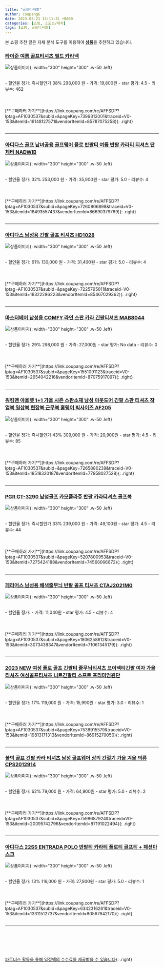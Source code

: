 ```yaml
---
title: "골프티셔츠"
author: coupang6
date: 2023-08-21 13:11:31 +0800
categories: [쇼핑, 스포츠/레저]
tags: [쇼핑, 골프티셔츠]
---
```


본 쇼핑 추천 글은 자체 분석 도구를 이용하여 [**상품**](https://link.coupang.com/a/bao1ui)을 추천하고 있습니다.

### [타이준 여름 골프티셔츠 필드 카라넥](https://link.coupang.com/re/AFFSDP?lptag=AF1030537&subid=&pageKey=7399313001&traceid=V0-153&itemId=19148127571&vendorItemId=85787075258)

![상품이미지](https://thumbnail9.coupangcdn.com/thumbnails/remote/230x230ex/image/vendor_inventory/e9df/22a3cb07b9bae50e264211fbc2071b09d0ce57a003f43143107e371537ff.jpg){: width="300" height="300" .w-50 .left}


<br>
- 할인율 정가: 즉시할인가 38%  293,000   원
- 가격: 19,800원
- star 평가: 4.5
- 리뷰수: 462
<br>
<br>
<br>
<br>
[**구매하러 가기**](https://link.coupang.com/re/AFFSDP?lptag=AF1030537&subid=&pageKey=7399313001&traceid=V0-153&itemId=19148127571&vendorItemId=85787075258){: .right}
<br>
<br>

---

### [아디다스 골프 남녀공용 골프웨어 폴로 반팔티 여름 반팔 카라티 티셔츠 단체티 NADWIB](https://link.coupang.com/re/AFFSDP?lptag=AF1030537&subid=&pageKey=7260806898&traceid=V0-153&itemId=18493557437&vendorItemId=86690379769)

![상품이미지](https://thumbnail10.coupangcdn.com/thumbnails/remote/230x230ex/image/vendor_inventory/6d41/72845da019bc1ac6e0a4dbed8233e2c7e775eb148a0ca1c5a54287c21bd8.jpg){: width="300" height="300" .w-50 .left}


<br>
- 할인율 정가: 32%  253,000   원
- 가격: 35,900원
- star 평가: 5.0
- 리뷰수: 4
<br>
<br>
<br>
<br>
[**구매하러 가기**](https://link.coupang.com/re/AFFSDP?lptag=AF1030537&subid=&pageKey=7260806898&traceid=V0-153&itemId=18493557437&vendorItemId=86690379769){: .right}
<br>
<br>

---

### [아디다스 남성용 긴팔 골프 티셔츠 HD1028](https://link.coupang.com/re/AFFSDP?lptag=AF1030537&subid=&pageKey=7225795011&traceid=V0-153&itemId=18322286223&vendorItemId=85467029362)

![상품이미지](https://thumbnail10.coupangcdn.com/thumbnails/remote/230x230ex/image/retail/images/2023/03/27/17/7/e335a168-7c68-460e-9b29-e5170cbf7186.jpg){: width="300" height="300" .w-50 .left}


<br>
- 할인율 정가: 61%  130,000   원
- 가격: 31,400원
- star 평가: 5.0
- 리뷰수: 4
<br>
<br>
<br>
<br>
[**구매하러 가기**](https://link.coupang.com/re/AFFSDP?lptag=AF1030537&subid=&pageKey=7225795011&traceid=V0-153&itemId=18322286223&vendorItemId=85467029362){: .right}
<br>
<br>

---

### [마스터베어 남성용 COMFY 라인 스판 카라 긴팔티셔츠 MAB8044](https://link.coupang.com/re/AFFSDP?lptag=AF1030537&subid=&pageKey=1551091123&traceid=V0-153&itemId=2654042216&vendorItemId=87075917097)

![상품이미지](https://thumbnail8.coupangcdn.com/thumbnails/remote/230x230ex/image/vendor_inventory/e80e/aae444c533661d28ca60b502d9c2fa435b01f57e6225312bac0295ad6860.jpg){: width="300" height="300" .w-50 .left}


<br>
- 할인율 정가: 29%  298,000   원
- 가격: 27,000원
- star 평가: No data
- 리뷰수: 0
<br>
<br>
<br>
<br>
[**구매하러 가기**](https://link.coupang.com/re/AFFSDP?lptag=AF1030537&subid=&pageKey=1551091123&traceid=V0-153&itemId=2654042216&vendorItemId=87075917097){: .right}
<br>
<br>

---

### [워킹맨 아울렛 1+1 가을 시즌 스판소재 남성 아웃도어 긴팔 스판 티셔츠 작업복 일상복 현장복 근무복 홈웨어 빅사이즈 AF205](https://link.coupang.com/re/AFFSDP?lptag=AF1030537&subid=&pageKey=7265880238&traceid=V0-153&itemId=18518320187&vendorItemId=77958027528)

![상품이미지](https://thumbnail8.coupangcdn.com/thumbnails/remote/230x230ex/image/vendor_inventory/8146/2f118794a4b30b40309b173ba4713fb8c7adb0ea5eb38a03e7682e7afd47.jpg){: width="300" height="300" .w-50 .left}


<br>
- 할인율 정가: 즉시할인가 43%  309,000   원
- 가격: 20,900원
- star 평가: 4.5
- 리뷰수: 85
<br>
<br>
<br>
<br>
[**구매하러 가기**](https://link.coupang.com/re/AFFSDP?lptag=AF1030537&subid=&pageKey=7265880238&traceid=V0-153&itemId=18518320187&vendorItemId=77958027528){: .right}
<br>
<br>

---

### [PGR GT-3290 남성골프 카모플라쥬 반팔 카라티셔츠 골프복](https://link.coupang.com/re/AFFSDP?lptag=AF1030537&subid=&pageKey=5207800953&traceid=V0-153&itemId=7275424188&vendorItemId=74566066672)

![상품이미지](https://thumbnail7.coupangcdn.com/thumbnails/remote/230x230ex/image/vendor_inventory/a3b9/23cb66a2f5b39f0ca85018e0370ff0dd3994dcf1951a252ea990192be3ee.jpg){: width="300" height="300" .w-50 .left}


<br>
- 할인율 정가: 즉시할인가 33%  239,000   원
- 가격: 49,100원
- star 평가: 4.5
- 리뷰수: 44
<br>
<br>
<br>
<br>
[**구매하러 가기**](https://link.coupang.com/re/AFFSDP?lptag=AF1030537&subid=&pageKey=5207800953&traceid=V0-153&itemId=7275424188&vendorItemId=74566066672){: .right}
<br>
<br>

---

### [페라어스 남성용 배색줄무늬 반팔 골프 티셔츠 CTAJ2021M0](https://link.coupang.com/re/AFFSDP?lptag=AF1030537&subid=&pageKey=1806258812&traceid=V0-153&itemId=3073438347&vendorItemId=71061345179)

![상품이미지](https://thumbnail10.coupangcdn.com/thumbnails/remote/230x230ex/image/retail/images/2020/06/19/18/1/826aaa8e-0a56-468e-bf86-6b1663f351be.jpg){: width="300" height="300" .w-50 .left}


<br>
- 할인율 정가: 
- 가격: 11,040원
- star 평가: 4.5
- 리뷰수: 4
<br>
<br>
<br>
<br>
[**구매하러 가기**](https://link.coupang.com/re/AFFSDP?lptag=AF1030537&subid=&pageKey=1806258812&traceid=V0-153&itemId=3073438347&vendorItemId=71061345179){: .right}
<br>
<br>

---

### [2023 NEW 여성 폴로 골프 긴팔티 줄무늬티셔츠 브이넥티긴팔 여자 가을 티셔츠 여성골프티셔츠 니트긴팔티 소프트 프리미엄원단](https://link.coupang.com/re/AFFSDP?lptag=AF1030537&subid=&pageKey=7538915579&traceid=V0-153&itemId=19813171313&vendorItemId=86915270050)

![상품이미지](https://thumbnail9.coupangcdn.com/thumbnails/remote/230x230ex/image/vendor_inventory/1d15/e7b4a74e79c68c0a70dc5e219fe4c9945c2dad8a69d9fe3ec6b34493dba9.jpg){: width="300" height="300" .w-50 .left}


<br>
- 할인율 정가: 17%  119,000   원
- 가격: 15,990원
- star 평가: 3.0
- 리뷰수: 1
<br>
<br>
<br>
<br>
[**구매하러 가기**](https://link.coupang.com/re/AFFSDP?lptag=AF1030537&subid=&pageKey=7538915579&traceid=V0-153&itemId=19813171313&vendorItemId=86915270050){: .right}
<br>
<br>

---

### [볼빅 골프 긴팔 카라 티셔츠 남성 골프웨어 상의 간절기 가을 겨울 의류 CPS2012914](https://link.coupang.com/re/AFFSDP?lptag=AF1030537&subid=&pageKey=7598687924&traceid=V0-153&itemId=20095742796&vendorItemId=87191022494)

![상품이미지](https://thumbnail9.coupangcdn.com/thumbnails/remote/230x230ex/image/vendor_inventory/a6ca/f720260de27cb3dd855ab4e0b200d35914b8b2b3a72c3303d68e27fb42ed.JPG){: width="300" height="300" .w-50 .left}


<br>
- 할인율 정가: 62%  79,000   원
- 가격: 64,900원
- star 평가: 5.0
- 리뷰수: 2
<br>
<br>
<br>
<br>
[**구매하러 가기**](https://link.coupang.com/re/AFFSDP?lptag=AF1030537&subid=&pageKey=7598687924&traceid=V0-153&itemId=20095742796&vendorItemId=87191022494){: .right}
<br>
<br>

---

### [아디다스 22SS ENTRADA POLO 반팔티 카라티 폴로티 골프티 + 패션마스크](https://link.coupang.com/re/AFFSDP?lptag=AF1030537&subid=&pageKey=6342316261&traceid=V0-153&itemId=13311512737&vendorItemId=80567942170)

![상품이미지](https://thumbnail10.coupangcdn.com/thumbnails/remote/230x230ex/image/vendor_inventory/83e8/d4e2ec30444200c7d24035908bf27008ddf4add9dcf21ca33c46f743edc4.jpg){: width="300" height="300" .w-50 .left}


<br>
- 할인율 정가: 13%  116,000   원
- 가격: 27,900원
- star 평가: 5.0
- 리뷰수: 1
<br>
<br>
<br>
<br>
[**구매하러 가기**](https://link.coupang.com/re/AFFSDP?lptag=AF1030537&subid=&pageKey=6342316261&traceid=V0-153&itemId=13311512737&vendorItemId=80567942170){: .right}
<br>
<br>

---
<br><br><br><br><br> [파트너스 활동을 통해 일정액의 수수료를 제공받을 수 있습니다](https://link.coupang.com/a/bao1ui){: .right}